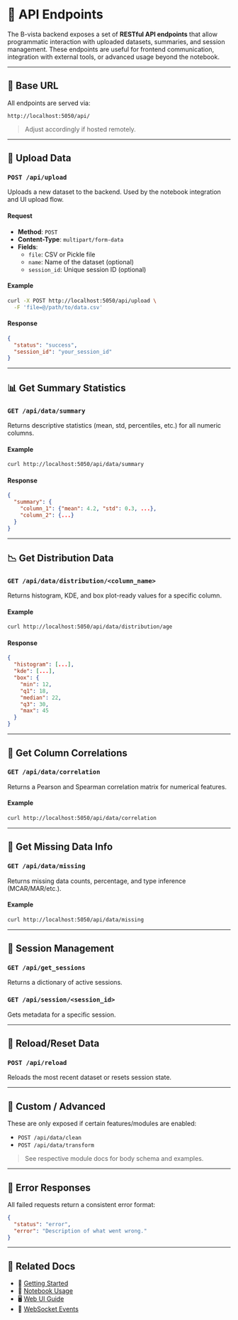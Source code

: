# 📡 API Endpoints

The B-vista backend exposes a set of **RESTful API endpoints** that allow programmatic interaction with uploaded datasets, summaries, and session management. These endpoints are useful for frontend communication, integration with external tools, or advanced usage beyond the notebook.

---

## 🔐 Base URL

All endpoints are served via:

```text
http://localhost:5050/api/
```

> Adjust accordingly if hosted remotely.

---

## 📁 Upload Data

### `POST /api/upload`

Uploads a new dataset to the backend. Used by the notebook integration and UI upload flow.

#### Request
- **Method**: `POST`
- **Content-Type**: `multipart/form-data`
- **Fields**:
  - `file`: CSV or Pickle file
  - `name`: Name of the dataset (optional)
  - `session_id`: Unique session ID (optional)

#### Example
```bash
curl -X POST http://localhost:5050/api/upload \
  -F 'file=@/path/to/data.csv'
```

#### Response
```json
{
  "status": "success",
  "session_id": "your_session_id"
}
```

---

## 📊 Get Summary Statistics

### `GET /api/data/summary`

Returns descriptive statistics (mean, std, percentiles, etc.) for all numeric columns.

#### Example
```bash
curl http://localhost:5050/api/data/summary
```

#### Response
```json
{
  "summary": {
    "column_1": {"mean": 4.2, "std": 0.3, ...},
    "column_2": {...}
  }
}
```

---

## 📉 Get Distribution Data

### `GET /api/data/distribution/<column_name>`

Returns histogram, KDE, and box plot-ready values for a specific column.

#### Example
```bash
curl http://localhost:5050/api/data/distribution/age
```

#### Response
```json
{
  "histogram": [...],
  "kde": [...],
  "box": {
    "min": 12,
    "q1": 18,
    "median": 22,
    "q3": 30,
    "max": 45
  }
}
```

---

## 📌 Get Column Correlations

### `GET /api/data/correlation`

Returns a Pearson and Spearman correlation matrix for numerical features.

#### Example
```bash
curl http://localhost:5050/api/data/correlation
```

---

## 🧼 Get Missing Data Info

### `GET /api/data/missing`

Returns missing data counts, percentage, and type inference (MCAR/MAR/etc.).

#### Example
```bash
curl http://localhost:5050/api/data/missing
```

---

## 🧠 Session Management

### `GET /api/get_sessions`
Returns a dictionary of active sessions.

### `GET /api/session/<session_id>`
Gets metadata for a specific session.

---

## 🔄 Reload/Reset Data

### `POST /api/reload`
Reloads the most recent dataset or resets session state.

---

## 🔌 Custom / Advanced

These are only exposed if certain features/modules are enabled:

- `POST /api/data/clean`
- `POST /api/data/transform`

> See respective module docs for body schema and examples.

---

## 🐞 Error Responses

All failed requests return a consistent error format:

```json
{
  "status": "error",
  "error": "Description of what went wrong."
}
```

---

## 🔗 Related Docs

- 📁 [Getting Started](../getting_started.md)
- 🧪 [Notebook Usage](jupyter_notebook.md)
- 🖥️ [Web UI Guide](web_interface.md)
- 📡 [WebSocket Events](websocket_events.md)

